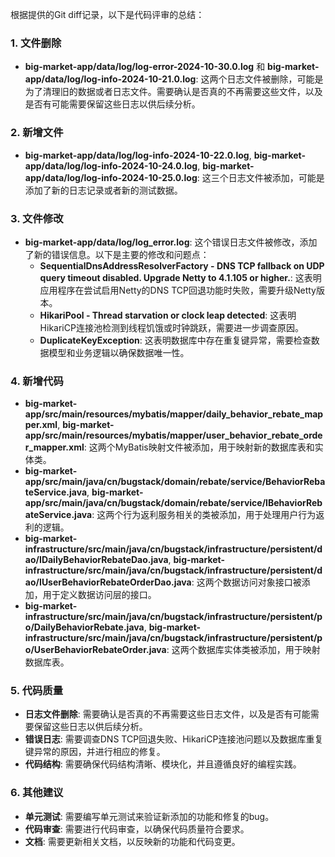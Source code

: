 根据提供的Git diff记录，以下是代码评审的总结：

### 1. 文件删除
- **big-market-app/data/log/log-error-2024-10-30.0.log** 和 **big-market-app/data/log/log-info-2024-10-21.0.log**: 这两个日志文件被删除，可能是为了清理旧的数据或者日志文件。需要确认是否真的不再需要这些文件，以及是否有可能需要保留这些日志以供后续分析。

### 2. 新增文件
- **big-market-app/data/log/log-info-2024-10-22.0.log**, **big-market-app/data/log/log-info-2024-10-24.0.log**, **big-market-app/data/log/log-info-2024-10-25.0.log**: 这三个日志文件被添加，可能是添加了新的日志记录或者新的测试数据。

### 3. 文件修改
- **big-market-app/data/log/log_error.log**: 这个错误日志文件被修改，添加了新的错误信息。以下是主要的修改和问题点：
  - **SequentialDnsAddressResolverFactory - DNS TCP fallback on UDP query timeout disabled. Upgrade Netty to 4.1.105 or higher.**: 这表明应用程序在尝试启用Netty的DNS TCP回退功能时失败，需要升级Netty版本。
  - **HikariPool - Thread starvation or clock leap detected**: 这表明HikariCP连接池检测到线程饥饿或时钟跳跃，需要进一步调查原因。
  - **DuplicateKeyException**: 这表明数据库中存在重复键异常，需要检查数据模型和业务逻辑以确保数据唯一性。

### 4. 新增代码
- **big-market-app/src/main/resources/mybatis/mapper/daily_behavior_rebate_mapper.xml**, **big-market-app/src/main/resources/mybatis/mapper/user_behavior_rebate_order_mapper.xml**: 这两个MyBatis映射文件被添加，用于映射新的数据库表和实体类。
- **big-market-app/src/main/java/cn/bugstack/domain/rebate/service/BehaviorRebateService.java**, **big-market-app/src/main/java/cn/bugstack/domain/rebate/service/IBehaviorRebateService.java**: 这两个行为返利服务相关的类被添加，用于处理用户行为返利的逻辑。
- **big-market-infrastructure/src/main/java/cn/bugstack/infrastructure/persistent/dao/IDailyBehaviorRebateDao.java**, **big-market-infrastructure/src/main/java/cn/bugstack/infrastructure/persistent/dao/IUserBehaviorRebateOrderDao.java**: 这两个数据访问对象接口被添加，用于定义数据访问层的接口。
- **big-market-infrastructure/src/main/java/cn/bugstack/infrastructure/persistent/po/DailyBehaviorRebate.java**, **big-market-infrastructure/src/main/java/cn/bugstack/infrastructure/persistent/po/UserBehaviorRebateOrder.java**: 这两个数据库实体类被添加，用于映射数据库表。

### 5. 代码质量
- **日志文件删除**: 需要确认是否真的不再需要这些日志文件，以及是否有可能需要保留这些日志以供后续分析。
- **错误日志**: 需要调查DNS TCP回退失败、HikariCP连接池问题以及数据库重复键异常的原因，并进行相应的修复。
- **代码结构**: 需要确保代码结构清晰、模块化，并且遵循良好的编程实践。

### 6. 其他建议
- **单元测试**: 需要编写单元测试来验证新添加的功能和修复的bug。
- **代码审查**: 需要进行代码审查，以确保代码质量符合要求。
- **文档**: 需要更新相关文档，以反映新的功能和代码变更。